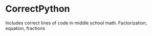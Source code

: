 # CorrectPython
Includes correct lines of code in middle school math.
Factorization, equation, fractions

